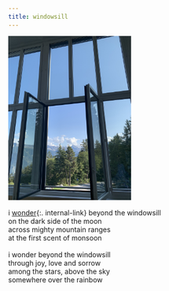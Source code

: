 ```yaml
---
title: windowsill
---
```


<img src="window.jpeg" width="250">

i [wonder](/wonder){:. internal-link} beyond the windowsill  
on the dark side of the moon  
across mighty mountain ranges  
at the first scent of monsoon  
<br/>
i wonder beyond the windowsill  
through joy, love and sorrow  
among the stars, above the sky  
somewhere over the rainbow  
